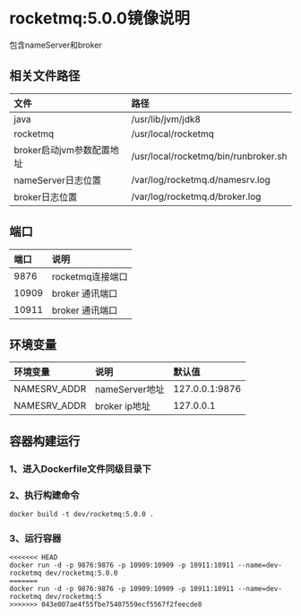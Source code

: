 # rocketmq:5.0.0镜像说明
包含nameServer和broker

## 相关文件路径
| 文件                | 路径           |
|:------------------|:-------------|
| java              | /usr/lib/jvm/jdk8 | 
| rocketmq          | /usr/local/rocketmq  | 
| broker启动jvm参数配置地址 | /usr/local/rocketmq/bin/runbroker.sh  |
| nameServer日志位置    |          /var/log/rocketmq.d/namesrv.log                             |
| broker日志位置        |    /var/log/rocketmq.d/broker.log                                                                  |


## 端口
| 端口    | 说明           |
|:------|:-------------|
| 9876  | rocketmq连接端口 | 
| 10909 | broker 通讯端口  | 
| 10911 | broker 通讯端口  |


## 环境变量
| 环境变量 | 说明           | 默认值            |
|:-----|:-------------|:---------------|
| NAMESRV_ADDR  | nameServer地址 | 127.0.0.1:9876 |
| NAMESRV_ADDR  | broker ip地址  | 127.0.0.1      |

## 容器构建运行
### 1、进入Dockerfile文件同级目录下

### 2、执行构建命令
```shell
docker build -t dev/rocketmq:5.0.0 .
```
### 3、运行容器
```shell
<<<<<<< HEAD
docker run -d -p 9876:9876 -p 10909:10909 -p 10911:10911 --name=dev-rocketmq dev/rocketmq:5.0.0
=======
docker run -d -p 9876:9876 -p 10909:10909 -p 10911:10911 --name=dev-rocketmq dev/rocketmq:5
>>>>>>> 043e007ae4f55fbe75407559ecf5567f2feecde8
```
